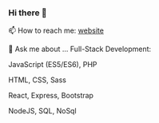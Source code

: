 ### Hi there 👋
📫 How to reach me: [website](https://alexsmik.github.io)

💬 Ask me about ... Full-Stack Development: 

JavaScript (ES5/ES6), PHP

HTML, CSS, Sass

React, Express, Bootstrap

NodeJS, SQL, NoSql
<!--
Graphic design
Frontend
Backend
link on site alexsmik.github.io

**alexsmik/alexsmik** is a ✨ _special_ ✨ repository because its `README.md` (this file) appears on your GitHub profile.

Here are some ideas to get you started:

- 🔭 I’m currently working on ...
- 🌱 I’m currently learning ...
- 👯 I’m looking to collaborate on ...
- 🤔 I’m looking for help with ...
- 💬 Ask me about ...
- 📫 How to reach me: ...
- 😄 Pronouns: ...
- ⚡ Fun fact: ...
-->
